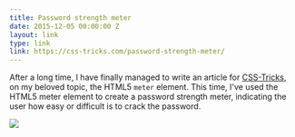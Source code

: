 ```yaml
---
title: Password strength meter
date: 2015-12-05 00:00:00 Z
layout: link
type: link
link: https://css-tricks.com/password-strength-meter/
---
```


After a long time, I have finally managed to write an article for [CSS-Tricks](https://css-tricks.com/), on my beloved topic, the HTML5 `meter` element. This time, I've used the HTML5 meter element
to create a password strength meter, indicating the user how easy or difficult
is to crack the password.

![](https://res.cloudinary.com/dw9fem4ki/image/upload/c_scale,w_800/v1448118010/password-strength-meters_trp34k.png)
